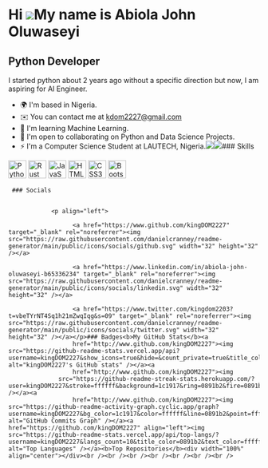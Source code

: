 Hi ![](https://user-images.githubusercontent.com/18350557/176309783-0785949b-9127-417c-8b55-ab5a4333674e.gif)My name is Abiola John Oluwaseyi
=============================================================================================================================================

Python Developer
----------------

I started python about 2 years ago without a specific direction but now, I am aspiring for AI Engineer.

*   🌍  I'm based in Nigeria.
*   ✉️  You can contact me at [kdom2227@gmail.com](mailto:kdom2227@gmail.com )
*   🧠  I'm learning Machine Learning.
*   🤝  I'm open to collaborating on Python and Data Science Projects.
*   ⚡  I'm a Computer Science Student at LAUTECH, Nigeria.<a href="https://www.github.com/kingDOM2227" target="_blank" rel="noreferrer"><img
                  src="https://img.shields.io/github/followers/kingDOM2227?logo=github&style=for-the-badge&color=0891b2&labelColor=1c1917" /></a><a href="https://www.twitter.com/kingdom2203?t=vbeTYrNT4Sq1h21mZwqIqg&s=09" target="_blank" rel="noreferrer"><img
                  src="https://img.shields.io/twitter/follow/kingdom2203?t=vbeTYrNT4Sq1h21mZwqIqg&s=09?logo=twitter&style=for-the-badge&color=0891b2&labelColor=1c1917"
                /></a>### Skills 
<p align="left">
<a href="https://www.python.org/" target="_blank" rel="noreferrer"><img src="https://raw.githubusercontent.com/danielcranney/readme-generator/main/public/icons/skills/python-colored.svg" width="36" height="36" alt="Python" /></a>
<a href="https://www.rust-lang.org/" target="_blank" rel="noreferrer"><img src="https://raw.githubusercontent.com/danielcranney/readme-generator/main/public/icons/skills/rust-colored.svg" width="36" height="36" alt="Rust" /></a>
<a href="https://developer.mozilla.org/en-US/docs/Web/JavaScript" target="_blank" rel="noreferrer"><img src="https://raw.githubusercontent.com/danielcranney/readme-generator/main/public/icons/skills/javascript-colored.svg" width="36" height="36" alt="JavaScript" /></a>
<a href="https://developer.mozilla.org/en-US/docs/Glossary/HTML5" target="_blank" rel="noreferrer"><img src="https://raw.githubusercontent.com/danielcranney/readme-generator/main/public/icons/skills/html5-colored.svg" width="36" height="36" alt="HTML5" /></a>
<a href="https://www.w3.org/TR/CSS/#css" target="_blank" rel="noreferrer"><img src="https://raw.githubusercontent.com/danielcranney/readme-generator/main/public/icons/skills/css3-colored.svg" width="36" height="36" alt="CSS3" /></a>
<a href="https://getbootstrap.com/" target="_blank" rel="noreferrer"><img src="https://raw.githubusercontent.com/danielcranney/readme-generator/main/public/icons/skills/bootstrap-colored.svg" width="36" height="36" alt="Bootstrap" /></a>
</p>
                    
 <script type="text/javascript" src="https://cdnjs.buymeacoffee.com/1.0.0/button.prod.min.js" data-name="bmc-button" data-slug="kdom2227U" data-color="#FFDD00" data-emoji=""  data-font="Cookie" data-text="Buy me a coffee" data-outline-color="#000000" data-font-color="#000000" data-coffee-color="#ffffff" ></script>  
     
     ### Socials
                  
                  
                <p align="left">
                          
                      <a href="https://www.github.com/kingDOM2227" target="_blank" rel="noreferrer"><img src="https://raw.githubusercontent.com/danielcranney/readme-generator/main/public/icons/socials/github.svg" width="32" height="32" /></a>
                          
                      <a href="https://www.linkedin.com/in/abiola-john-oluwaseyi-b65336234" target="_blank" rel="noreferrer"><img src="https://raw.githubusercontent.com/danielcranney/readme-generator/main/public/icons/socials/linkedin.svg" width="32" height="32" /></a>
                          
                      <a href="https://www.twitter.com/kingdom2203?t=vbeTYrNT4Sq1h21mZwqIqg&s=09" target="_blank" rel="noreferrer"><img src="https://raw.githubusercontent.com/danielcranney/readme-generator/main/public/icons/socials/twitter.svg" width="32" height="32" /></a></p>### Badges<b>My GitHub Stats</b><a
                      href="http://www.github.com/kingDOM2227"><img src="https://github-readme-stats.vercel.app/api?username=kingDOM2227&show_icons=true&hide=&count_private=true&title_color=0891b2&text_color=ffffff&icon_color=0891b2&bg_color=1c1917&hide_border=true&show_icons=true" alt="kingDOM2227's GitHub stats" /></a><a
                      href="http://www.github.com/kingDOM2227"><img
                  src="https://github-readme-streak-stats.herokuapp.com/?user=kingDOM2227&stroke=ffffff&background=1c1917&ring=0891b2&fire=0891b2&currStreakNum=ffffff&currStreakLabel=0891b2&sideNums=ffffff&sideLabels=ffffff&dates=ffffff&hide_border=true" /></a><a
                      href="http://www.github.com/kingDOM2227"><img src="https://github-readme-activity-graph.cyclic.app/graph?username=kingDOM2227&bg_color=1c1917&color=ffffff&line=0891b2&point=ffffff&area_color=1c1917&area=true&hide_border=true&custom_title=GitHub%20Commits%20Graph" alt="GitHub Commits Graph" /></a><a href="https://github.com/kingDOM2227" align="left"><img src="https://github-readme-stats.vercel.app/api/top-langs/?username=kingDOM2227&langs_count=10&title_color=0891b2&text_color=ffffff&icon_color=0891b2&bg_color=1c1917&hide_border=true&locale=en&custom_title=Top%20%Languages" alt="Top Languages" /></a><b>Top Repositories</b><div width="100%" align="center"></div><br /><br /><br /><br /><br /><br /><br />



<!---
kingDOM2227/kingDOM2227 is a ✨ special ✨ repository because its `README.md` (this file) appears on your GitHub profile.
You can click the Preview link to take a look at your changes.
--->
